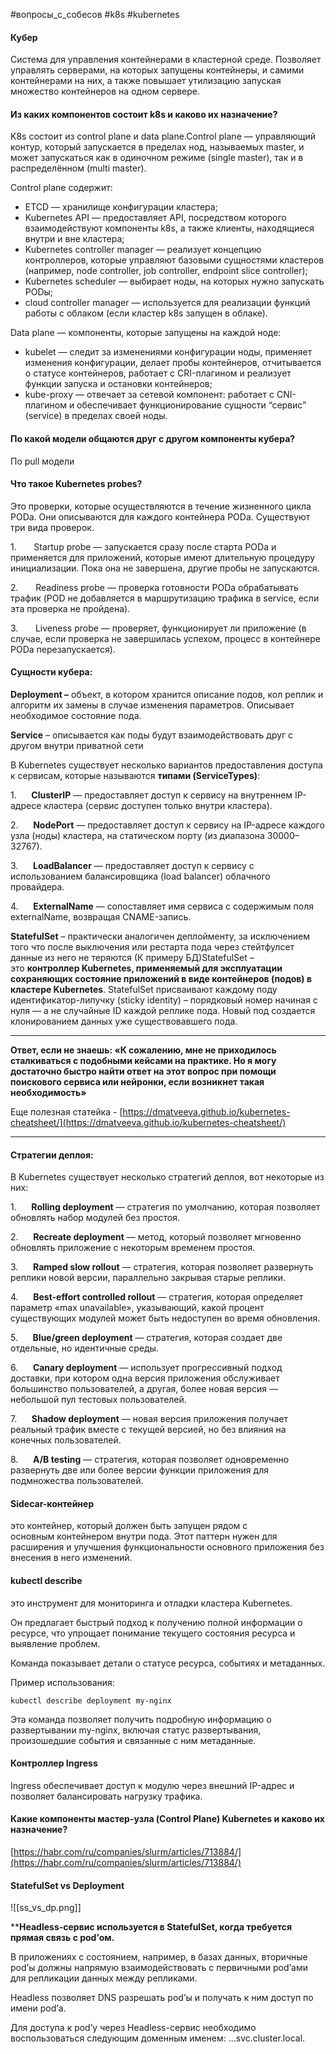 #вопросы_с_собесов #k8s #kubernetes

#### Кубер
Система для управления контейнерами в кластерной среде. Позволяет управлять серверами, на которых запущены контейнеры, и самими контейнерами на них, а также повышает утилизацию запуская множество контейнеров на одном сервере.
#### Из каких компонентов состоит k8s и каково их назначение?  
K8s состоит из control plane и data plane.Control plane — управляющий контур, который запускается в пределах нод, называемых master, и может запускаться как в одиночном режиме (single master), так и в распределённом (multi master).

Control plane содержит:

- ETCD — хранилище конфигурации кластера;
- Kubernetes API — предоставляет API, посредством которого взаимодействуют компоненты k8s, а также клиенты, находящиеся внутри и вне кластера;
- Kubernetes controller manager — реализует концепцию контроллеров, которые управляют базовыми сущностями кластеров (например, node controller, job controller, endpoint slice controller);
- Kubernetes scheduler — выбирает ноды, на которых нужно запускать PODы; 
- cloud controller manager — используется для реализации функций работы с облаком (если кластер k8s запущен в облаке).

Data plane — компоненты, которые запущены на каждой ноде:

- kubelet — следит за изменениями конфигурации ноды, применяет изменения конфигурации, делает пробы контейнеров, отчитывается о статусе контейнеров, работает с CRI-плагином и реализует функции запуска и остановки контейнеров;
- kube-proxy — отвечает за сетевой компонент: работает с CNI-плагином и обеспечивает функционирование сущности “сервис” (service) в пределах своей ноды.  
#### По какой модели общаются друг с другом компоненты кубера?  
По pull модели
#### Что такое Kubernetes probes?  
Это проверки, которые осуществляются в течение жизненного цикла PODа. Они описываются для каждого контейнера PODа. Существуют три вида проверок.  
  
1.       Startup probe — запускается сразу после старта PODа и применяется для приложений, которые имеют длительную процедуру инициализации. Пока она не завершена, другие пробы не запускаются.

2.       Readiness probe — проверка готовности PODа обрабатывать трафик (POD не добавляется в маршрутизацию трафика в service, если эта проверка не пройдена).

3.       Liveness probe — проверяет, функционирует ли приложение (в случае, если проверка не завершилась успехом, процесс в контейнере PODа перезапускается).
#### Сущности кубера:

**Deployment –** объект, в котором хранится описание подов, кол реплик и алгоритм их замены в случае изменения параметров. Описывает необходимое состояние пода. 

**Service** – описывается как поды будут взаимодействовать друг с другом внутри приватной сети

В Kubernetes существует несколько вариантов предоставления доступа к сервисам, которые называются **типами (ServiceTypes)**:

1.      **ClusterIP** — предоставляет доступ к сервису на внутреннем IP-адресе кластера (сервис доступен только внутри кластера).

2.      **NodePort** — предоставляет доступ к сервису на IP-адресе каждого узла (ноды) кластера, на статическом порту (из диапазона 30000–32767).

3.      **LoadBalancer** — предоставляет доступ к сервису с использованием балансировщика (load balancer) облачного провайдера.

4.      **ExternalName** — сопоставляет имя сервиса с содержимым поля externalName, возвращая CNAME-запись.

**StatefulSet** – практически аналогичен деплойменту, за исключением того что после выключения или рестарта пода через стейтфулсет данные из него не теряются (К примеру БД)StatefulSet – это **контроллер Kubernetes, применяемый для эксплуатации сохраняющих состояние приложений в виде контейнеров (подов) в кластере Kubernetes**. StatefulSet присваивают каждому поду идентификатор-липучку (sticky identity) – порядковый номер начиная с нуля — а не случайные ID каждой реплике пода. Новый под создается клонированием данных уже существовавшего пода.

----
**Ответ, если не знаешь: «К сожалению, мне не приходилось сталкиваться с подобными кейсами на практике. Но я могу достаточно быстро найти ответ на этот вопрос при помощи поискового сервиса или нейронки, если возникнет такая необходимость»**

Еще полезная статейка - [https://dmatveeva.github.io/kubernetes-cheatsheet/](https://dmatveeva.github.io/kubernetes-cheatsheet/)

----
#### Стратегии деплоя:  
В Kubernetes существует несколько стратегий деплоя, вот некоторые из них:

1.      **Rolling deployment** — стратегия по умолчанию, которая позволяет обновлять набор модулей без простоя.

2.      **Recreate deployment** — метод, который позволяет мгновенно обновлять приложение с некоторым временем простоя.

3.      **Ramped slow rollout** — стратегия, которая позволяет развернуть реплики новой версии, параллельно закрывая старые реплики.

4.      **Best-effort controlled rollout** — стратегия, которая определяет параметр «max unavailable», указывающий, какой процент существующих модулей может быть недоступен во время обновления.

5.      **Blue/green deployment** — стратегия, которая создает две отдельные, но идентичные среды.

6.      **Canary deployment** — использует прогрессивный подход доставки, при котором одна версия приложения обслуживает большинство пользователей, а другая, более новая версия — небольшой пул тестовых пользователей.

7.      **Shadow deployment** — новая версия приложения получает реальный трафик вместе с текущей версией, но без влияния на конечных пользователей.

8.      **A/B testing** — стратегия, которая позволяет одновременно развернуть две или более версии функции приложения для подмножества пользователей. 
#### Sidecar-контейнер
это контейнер, который должен быть запущен рядом с  
основным контейнером внутри пода. Этот паттерн нужен для расширения и улучшения функциональности основного приложения без внесения в него изменений.  
#### kubectl describe
это инструмент для мониторинга и отладки кластера Kubernetes.

Он предлагает быстрый подход к получению полной информации о ресурсе, что упрощает понимание текущего состояния ресурса и выявление проблем.

Команда показывает детали о статусе ресурса, событиях и метаданных.

Пример использования:

`kubectl describe deployment my-nginx`

Эта команда позволяет получить подробную информацию о развертывании my-nginx, включая статус развертывания, произошедшие события и связанные с ним метаданные.
#### Контроллер Ingress
Ingress обеспечивает доступ к модулю через внешний IP-адрес и позволяет балансировать нагрузку трафика.
#### Какие компоненты мастер-узла (Control Plane) Kubernetes и каково их назначение?  
[https://habr.com/ru/companies/slurm/articles/713884/](https://habr.com/ru/companies/slurm/articles/713884/)  
#### StatefulSet vs Deployment 
![[ss_vs_dp.png]]
  
****Headless-сервис используется в StatefulSet, когда требуется прямая связь с pod’ом.**

В приложениях с состоянием, например, в базах данных, вторичные pod’ы должны напрямую взаимодействовать с первичными pod’ами для репликации данных между репликами.

Headless позволяет DNS разрешать pod’ы и получать к ним доступ по имени pod’а.

Для доступа к pod’у через Headless-сервис необходимо воспользоваться следующим доменным именем: <pod-name>.<service-name>.<namespace>.svc.cluster.local.


  
  
  
